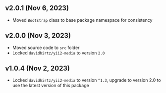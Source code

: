 ## v2.0.1 (Nov 6, 2023)

- Moved `Bootstrap` class to base package namespace for consistency

## v2.0.0 (Nov 3, 2023)

- Moved source code to `src` folder
- Locked `davidhirtz/yii2-media` to version `2.0`

## v1.0.4 (Nov 2, 2023)

- Locked `davidhirtz/yii2-media` to version `^1.3`, upgrade to version 2.0 to use the latest version of this package